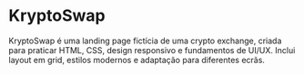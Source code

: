 # KryptoSwap
KryptoSwap é uma landing page fictícia de uma crypto exchange, criada para praticar HTML, CSS, design responsivo e fundamentos de UI/UX. Inclui layout em grid, estilos modernos e adaptação para diferentes ecrãs.
